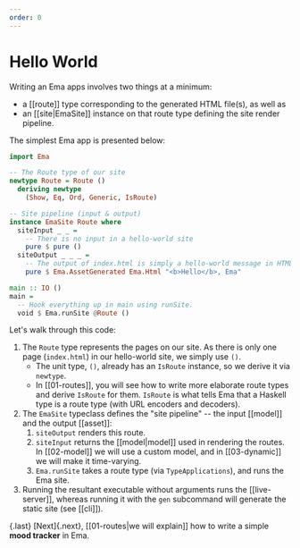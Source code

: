 ```yaml
---
order: 0
---
```


# Hello World

Writing an Ema apps involves two things at a minimum: 
- a [[route]] type corresponding to the generated HTML file(s), as well as 
- an [[site|EmaSite]] instance on that route type defining the site render pipeline. 

The simplest Ema app is presented below:

```haskell
import Ema

-- The Route type of our site
newtype Route = Route ()
  deriving newtype
    (Show, Eq, Ord, Generic, IsRoute)

-- Site pipeline (input & output)
instance EmaSite Route where
  siteInput _ _ =
    -- There is no input in a hello-world site
    pure $ pure ()
  siteOutput _ _ _ =
    -- The output of index.html is simply a hello-world message in HTML
    pure $ Ema.AssetGenerated Ema.Html "<b>Hello</b>, Ema"

main :: IO ()
main = 
  -- Hook everything up in main using runSite.
  void $ Ema.runSite @Route ()
```

Let's walk through this code:

1. The `Route` type represents the pages on our site. As there is only one page (`index.html`) in our hello-world site, we simply use `()`. 
    - The unit type, `()`, already has an `IsRoute` instance, so we derive it via `newtype`.
    - In [[01-routes]], you will see how to write more elaborate route types and derive `IsRoute` for them. `IsRoute` is what tells Ema that a Haskell type is a route type (with URL encoders and decoders).
1. The `EmaSite` typeclass defines the "site pipeline" -- the input [[model]] and the output [[asset]]:
   1. `siteOutput` renders this route. 
   1. `siteInput` returns the [[model|model]] used in rendering the routes. In [[02-model]] we will use a custom model, and in [[03-dynamic]] we will make it time-varying.
   1. `Ema.runSite` takes a route type (via `TypeApplications`), and runs the Ema site. 
1. Running the resultant executable without arguments runs the [[live-server]], whereas running it with the `gen` subcommand will generate the static site (see [[cli]]).

{.last}
[Next]{.next}, [[01-routes|we will explain]] how to write a simple **mood tracker** in Ema.
